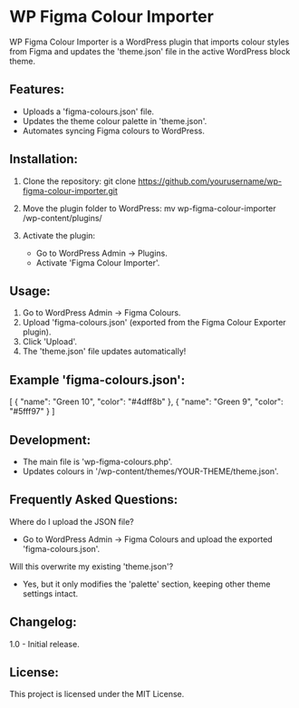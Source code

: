 WP Figma Colour Importer
========================

WP Figma Colour Importer is a WordPress plugin that imports colour styles from Figma 
and updates the 'theme.json' file in the active WordPress block theme.

Features:
---------
- Uploads a 'figma-colours.json' file.
- Updates the theme colour palette in 'theme.json'.
- Automates syncing Figma colours to WordPress.

Installation:
-------------
1. Clone the repository:
   git clone https://github.com/yourusername/wp-figma-colour-importer.git

2. Move the plugin folder to WordPress:
   mv wp-figma-colour-importer /wp-content/plugins/

3. Activate the plugin:
   - Go to WordPress Admin → Plugins.
   - Activate 'Figma Colour Importer'.

Usage:
------
1. Go to WordPress Admin → Figma Colours.
2. Upload 'figma-colours.json' (exported from the Figma Colour Exporter plugin).
3. Click 'Upload'.
4. The 'theme.json' file updates automatically!

Example 'figma-colours.json':
-----------------------------
[
  {
    "name": "Green 10",
    "color": "#4dff8b"
  },
  {
    "name": "Green 9",
    "color": "#5fff97"
  }
]

Development:
------------
- The main file is 'wp-figma-colours.php'.
- Updates colours in '/wp-content/themes/YOUR-THEME/theme.json'.

Frequently Asked Questions:
---------------------------
Where do I upload the JSON file?
- Go to WordPress Admin → Figma Colours and upload the exported 'figma-colours.json'.

Will this overwrite my existing 'theme.json'?
- Yes, but it only modifies the 'palette' section, keeping other theme settings intact.

Changelog:
----------
1.0 - Initial release.

License:
--------
This project is licensed under the MIT License.
